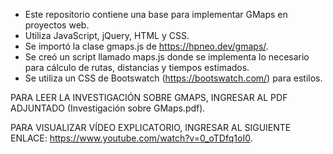 - Este repositorio contiene una base para implementar GMaps en proyectos web.
- Utiliza JavaScript, jQuery, HTML y CSS.
- Se importó la clase gmaps.js de https://hpneo.dev/gmaps/.
- Se creó un script llamado maps.js donde se implementa lo necesario para cálculo de rutas, distancias y tiempos estimados.
- Se utiliza un CSS de Bootswatch (https://bootswatch.com/) para estilos.

PARA LEER LA INVESTIGACIÓN SOBRE GMAPS, INGRESAR AL PDF ADJUNTADO (Investigación sobre GMaps.pdf).

PARA VISUALIZAR VÍDEO EXPLICATORIO, INGRESAR AL SIGUIENTE ENLACE: https://www.youtube.com/watch?v=0_oTDfq1oI0.
